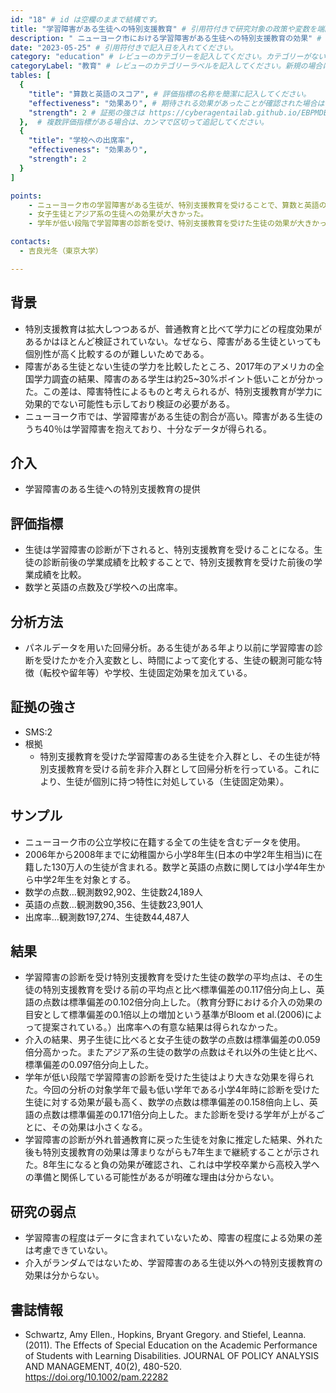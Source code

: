 ```yaml
---
id: "18" # id は空欄のままで結構です。
title: "学習障害がある生徒への特別支援教育" # 引用符付きで研究対象の政策や変数を端的に示す名称を記入してください。
description: " ニューヨーク市における学習障害がある生徒への特別支援教育の効果" # 引用符付きで一文以内で政策の簡単な概要を記入してください。
date: "2023-05-25" # 引用符付きで記入日を入れてください。
category: "education" # レビューのカテゴリーを記入してください。カテゴリーがない場合は新規で作成してください。その際、カテゴリを端的に示す英単語を選んでください。
categoryLabel: "教育" # レビューのカテゴリーラベルを記入してください。新規の場合はカテゴリを端的に示す名称を選んでください。
tables: [
  {
    "title": "算数と英語のスコア", # 評価指標の名称を簡潔に記入してください。
    "effectiveness": "効果あり", # 期待される効果があったことが確認された場合は"効果あり"、期待される効果がなかったり、逆効果だったことが確認された場合は"効果なし"、状況によって効果があったりなかったりする場合は"ミックス"、検出力不足や研究の不備によって結論が出せない場合は"不明" としてください。
    "strength": 2 # 証拠の強さは https://cyberagentailab.github.io/EBPMDB/sms を参照してください。
  },  # 複数評価指標がある場合は、カンマで区切って追記してください。
  {
    "title": "学校への出席率",
    "effectiveness": "効果あり",
    "strength": 2
  }
]

points:
    - ニューヨーク市の学習障害がある生徒が、特別支援教育を受けることで、算数と英語の点数があがった。
    - 女子生徒とアジア系の生徒への効果が大きかった。
    - 学年が低い段階で学習障害の診断を受け、特別支援教育を受けた生徒の効果が大きかった。

contacts:
  - 吉良光冬（東京大学）

---
```


## 背景 
- 特別支援教育は拡大しつつあるが、普通教育と比べて学力にどの程度効果があるかはほとんど検証されていない。なぜなら、障害がある生徒といっても個別性が高く比較するのが難しいためである。
- 障害がある生徒とない生徒の学力を比較したところ、2017年のアメリカの全国学力調査の結果、障害のある学生は約25~30%ポイント低いことが分かった。この差は、障害特性によるものと考えられるが、特別支援教育が学力に効果的でない可能性も示しており検証の必要がある。
- ニューヨーク市では、学習障害がある生徒の割合が高い。障害がある生徒のうち40％は学習障害を抱えており、十分なデータが得られる。

## 介入
- 学習障害のある生徒への特別支援教育の提供

## 評価指標
- 生徒は学習障害の診断が下されると、特別支援教育を受けることになる。生徒の診断前後の学業成績を比較することで、特別支援教育を受けた前後の学業成績を比較。
- 数学と英語の点数及び学校への出席率。

## 分析方法
- パネルデータを用いた回帰分析。ある生徒がある年より以前に学習障害の診断を受けたかを介入変数とし、時間によって変化する、生徒の観測可能な特徴（転校や留年等）や学校、生徒固定効果を加えている。

## 証拠の強さ
- SMS:2
- 根拠 
    - 特別支援教育を受けた学習障害のある生徒を介入群とし、その生徒が特別支援教育を受ける前を非介入群として回帰分析を行っている。これにより、生徒が個別に持つ特性に対処している（生徒固定効果）。

## サンプル
- ニューヨーク市の公立学校に在籍する全ての生徒を含むデータを使用。
- 2006年から2008年までに幼稚園から小学8年生(日本の中学2年生相当)に在籍した130万人の生徒が含まれる。数学と英語の点数に関しては小学4年生から中学2年生を対象とする。
- 数学の点数…観測数92,902、生徒数24,189人
- 英語の点数…観測数90,356、生徒数23,901人
- 出席率…観測数197,274、生徒数44,487人


## 結果
- 学習障害の診断を受け特別支援教育を受けた生徒の数学の平均点は、その生徒の特別支援教育を受ける前の平均点と比べ標準偏差の0.117倍分向上し、英語の点数は標準偏差の0.102倍分向上した。（教育分野における介入の効果の目安として標準偏差の0.1倍以上の増加という基準がBloom et al.(2006)によって提案されている。）出席率への有意な結果は得られなかった。
-  介入の結果、男子生徒に比べると女子生徒の数学の点数は標準偏差の0.059倍分高かった。またアジア系の生徒の数学の点数はそれ以外の生徒と比べ、標準偏差の0.097倍分向上した。
- 学年が低い段階で学習障害の診断を受けた生徒はより大きな効果を得られた。今回の分析の対象学年で最も低い学年である小学4年時に診断を受けた生徒に対する効果が最も高く、数学の点数は標準偏差の0.158倍向上し、英語の点数は標準偏差の0.171倍分向上した。また診断を受ける学年が上がるごとに、その効果は小さくなる。
- 学習障害の診断が外れ普通教育に戻った生徒を対象に推定した結果、外れた後も特別支援教育の効果は薄まりながらも7年生まで継続することが示された。8年生になると負の効果が確認され、これは中学校卒業から高校入学への準備と関係している可能性があるが明確な理由は分からない。


## 研究の弱点
- 学習障害の程度はデータに含まれていないため、障害の程度による効果の差は考慮できていない。
- 介入がランダムではないため、学習障害のある生徒以外への特別支援教育の効果は分からない。
## 書誌情報
- Schwartz, Amy Ellen.,  Hopkins, Bryant Gregory. and Stiefel, Leanna. (2011). The Effects of Special Education on the Academic Performance of Students with Learning Disabilities. JOURNAL OF POLICY ANALYSIS AND MANAGEMENT, 40(2), 480-520. https://doi.org/10.1002/pam.22282 
